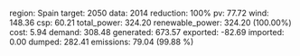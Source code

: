 region: Spain
target: 2050
data: 2014
reduction: 100%
pv: 77.72
wind: 148.36
csp: 60.21
total_power: 324.20
renewable_power: 324.20 (100.00%)
cost: 5.94
demand: 308.48
generated: 673.57
exported: -82.69
imported: 0.00
dumped: 282.41
emissions: 79.04 (99.88 %)
